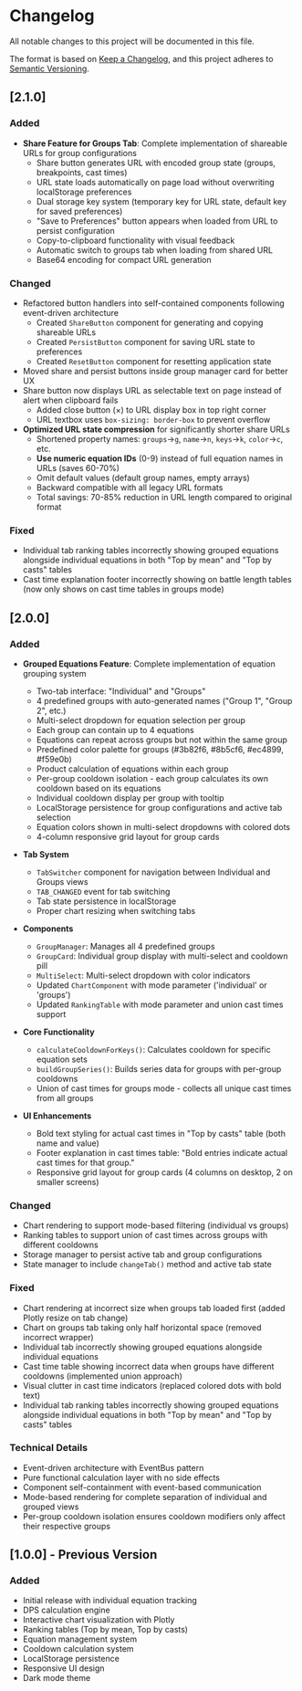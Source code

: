 # Changelog

All notable changes to this project will be documented in this file.

The format is based on [Keep a Changelog](https://keepachangelog.com/en/1.0.0/),
and this project adheres to [Semantic Versioning](https://semver.org/spec/v2.0.0.html).

## [2.1.0]

### Added
- **Share Feature for Groups Tab**: Complete implementation of shareable URLs for group configurations
  - Share button generates URL with encoded group state (groups, breakpoints, cast times)
  - URL state loads automatically on page load without overwriting localStorage preferences
  - Dual storage key system (temporary key for URL state, default key for saved preferences)
  - "Save to Preferences" button appears when loaded from URL to persist configuration
  - Copy-to-clipboard functionality with visual feedback
  - Automatic switch to groups tab when loading from shared URL
  - Base64 encoding for compact URL generation

### Changed
- Refactored button handlers into self-contained components following event-driven architecture
  - Created `ShareButton` component for generating and copying shareable URLs
  - Created `PersistButton` component for saving URL state to preferences
  - Created `ResetButton` component for resetting application state
- Moved share and persist buttons inside group manager card for better UX
- Share button now displays URL as selectable text on page instead of alert when clipboard fails
  - Added close button (×) to URL display box in top right corner
  - URL textbox uses `box-sizing: border-box` to prevent overflow
- **Optimized URL state compression** for significantly shorter share URLs
  - Shortened property names: `groups`→`g`, `name`→`n`, `keys`→`k`, `color`→`c`, etc.
  - **Use numeric equation IDs** (0-9) instead of full equation names in URLs (saves 60-70%)
  - Omit default values (default group names, empty arrays)
  - Backward compatible with all legacy URL formats
  - Total savings: 70-85% reduction in URL length compared to original format

### Fixed
- Individual tab ranking tables incorrectly showing grouped equations alongside individual equations in both "Top by mean" and "Top by casts" tables
- Cast time explanation footer incorrectly showing on battle length tables (now only shows on cast time tables in groups mode)

## [2.0.0]

### Added
- **Grouped Equations Feature**: Complete implementation of equation grouping system
  - Two-tab interface: "Individual" and "Groups"
  - 4 predefined groups with auto-generated names ("Group 1", "Group 2", etc.)
  - Multi-select dropdown for equation selection per group
  - Each group can contain up to 4 equations
  - Equations can repeat across groups but not within the same group
  - Predefined color palette for groups (#3b82f6, #8b5cf6, #ec4899, #f59e0b)
  - Product calculation of equations within each group
  - Per-group cooldown isolation - each group calculates its own cooldown based on its equations
  - Individual cooldown display per group with tooltip
  - LocalStorage persistence for group configurations and active tab selection
  - Equation colors shown in multi-select dropdowns with colored dots
  - 4-column responsive grid layout for group cards

- **Tab System**
  - `TabSwitcher` component for navigation between Individual and Groups views
  - `TAB_CHANGED` event for tab switching
  - Tab state persistence in localStorage
  - Proper chart resizing when switching tabs

- **Components**
  - `GroupManager`: Manages all 4 predefined groups
  - `GroupCard`: Individual group display with multi-select and cooldown pill
  - `MultiSelect`: Multi-select dropdown with color indicators
  - Updated `ChartComponent` with mode parameter ('individual' or 'groups')
  - Updated `RankingTable` with mode parameter and union cast times support

- **Core Functionality**
  - `calculateCooldownForKeys()`: Calculates cooldown for specific equation sets
  - `buildGroupSeries()`: Builds series data for groups with per-group cooldowns
  - Union of cast times for groups mode - collects all unique cast times from all groups

- **UI Enhancements**
  - Bold text styling for actual cast times in "Top by casts" table (both name and value)
  - Footer explanation in cast times table: "Bold entries indicate actual cast times for that group."
  - Responsive grid layout for group cards (4 columns on desktop, 2 on smaller screens)

### Changed
- Chart rendering to support mode-based filtering (individual vs groups)
- Ranking tables to support union of cast times across groups with different cooldowns
- Storage manager to persist active tab and group configurations
- State manager to include `changeTab()` method and active tab state

### Fixed
- Chart rendering at incorrect size when groups tab loaded first (added Plotly resize on tab change)
- Chart on groups tab taking only half horizontal space (removed incorrect wrapper)
- Individual tab incorrectly showing grouped equations alongside individual equations
- Cast time table showing incorrect data when groups have different cooldowns (implemented union approach)
- Visual clutter in cast time indicators (replaced colored dots with bold text)
- Individual tab ranking tables incorrectly showing grouped equations alongside individual equations in both "Top by mean" and "Top by casts" tables

### Technical Details
- Event-driven architecture with EventBus pattern
- Pure functional calculation layer with no side effects
- Component self-containment with event-based communication
- Mode-based rendering for complete separation of individual and grouped views
- Per-group cooldown isolation ensures cooldown modifiers only affect their respective groups

## [1.0.0] - Previous Version

### Added
- Initial release with individual equation tracking
- DPS calculation engine
- Interactive chart visualization with Plotly
- Ranking tables (Top by mean, Top by casts)
- Equation management system
- Cooldown calculation system
- LocalStorage persistence
- Responsive UI design
- Dark mode theme